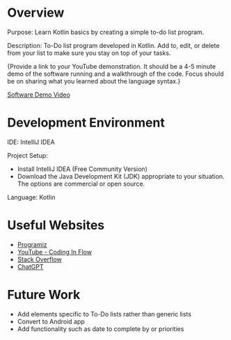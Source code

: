 # Overview

Purpose: Learn Kotlin basics by creating a simple to-do list program.

Description: To-Do list program developed in Kotlin. Add to, edit, or delete from your list to make sure you stay on top of your tasks.

{Provide a link to your YouTube demonstration. It should be a 4-5 minute demo of the software running and a walkthrough of the code. Focus should be on sharing what you learned about the language syntax.}

[Software Demo Video](http://youtube.link.goes.here)

# Development Environment

IDE: IntelliJ IDEA

Project Setup:
- Install IntelliJ IDEA (Free Community Version)
- Download the Java Development Kit (JDK) appropriate to your situation. The options are commercial or open source.

Language: Kotlin


# Useful Websites

- [Programiz](https://www.programiz.com/kotlin-programming)
- [YouTube - Coding In Flow](https://www.youtube.com/@codinginflow)
- [Stack Overflow](http://stackoverflow.com)
- [ChatGPT](https://chat.openai.com/)

# Future Work

- Add elements specific to To-Do lists rather than generic lists
- Convert to Android app
- Add functionality such as date to complete by or priorities
